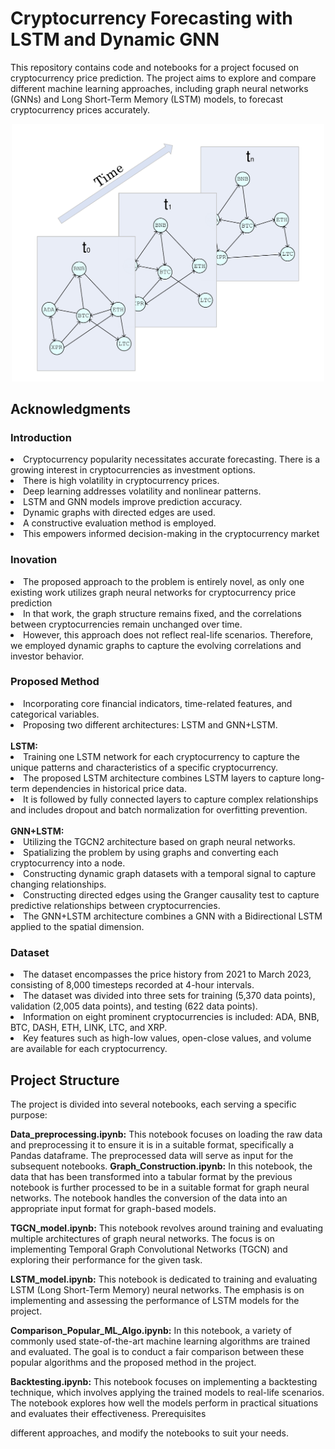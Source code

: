 # Cryptocurrency Forecasting with LSTM and Dynamic GNN

This repository contains code and notebooks for a project focused on cryptocurrency price prediction. The project aims to explore and compare different machine learning approaches, including graph neural networks (GNNs) and Long Short-Term Memory (LSTM) models, to forecast cryptocurrency prices accurately.

<div align="center">
  <img src="https://github.com/muhammad-subhan-15/TGCN-LSTM-Crypto-Forecasting/blob/main/DynamicGraph.pdf" alt="1" width="500"/>
</div>

## Acknowledgments

### Introduction 
<li>Cryptocurrency popularity necessitates accurate forecasting. There is a growing interest in cryptocurrencies as investment options. </li>
<li>There is high volatility in cryptocurrency prices. </li>
<li>Deep learning addresses volatility and nonlinear patterns.</li>
<li>LSTM and GNN models improve prediction accuracy. </li>
<li>Dynamic graphs with directed edges are used.</li>
<li>A constructive evaluation method is employed.</li>
<li>This empowers informed decision-making in the cryptocurrency market</li>

### Inovation
<li>The proposed approach to the problem is entirely novel, as only one existing work utilizes graph neural networks for cryptocurrency price prediction </li>
<li>In that work, the graph structure remains fixed, and the correlations between cryptocurrencies remain unchanged over time.</li>
<li>However, this approach does not reflect real-life scenarios. Therefore, we employed dynamic graphs to capture the evolving correlations and investor behavior.</li>

### Proposed Method
<li>Incorporating core financial indicators, time-related features, and categorical variables.</li>
<li>Proposing two different architectures: LSTM and GNN+LSTM.</li>
<br>
<b>LSTM:</b>
<li>Training one LSTM network for each cryptocurrency to capture the unique patterns and characteristics of a specific cryptocurrency.</li>
<li>The proposed LSTM architecture combines LSTM layers to capture long-term dependencies in historical price data.</li>
<li>It is followed by fully connected layers to capture complex relationships and includes dropout and batch normalization for overfitting prevention.</li>
<br>
<b>GNN+LSTM:</b>
<li>Utilizing the TGCN2 architecture based on graph neural networks.</li>
<li>Spatializing the problem by using graphs and converting each cryptocurrency into a node.</li>
<li>Constructing dynamic graph datasets with a temporal signal to capture changing relationships.</li>
<li>Constructing directed edges using the Granger causality test to capture predictive relationships between cryptocurrencies.</li>
<li>The GNN+LSTM architecture combines a GNN with a Bidirectional LSTM applied to the spatial dimension.</li>

### Dataset
<li>The dataset encompasses the price history from 2021 to March 2023, consisting of 8,000 timesteps recorded at 4-hour intervals.</li>
<li>The dataset was divided into three sets for training (5,370 data points), validation (2,005 data points), and testing (622 data points).</li>
<li>Information on eight prominent cryptocurrencies is included: ADA, BNB, BTC, DASH, ETH, LINK, LTC, and XRP.</li>
<li>Key features such as high-low values, open-close values, and volume are available for each cryptocurrency.</li>



## Project Structure
The project is divided into several notebooks, each serving a specific purpose:

<b>Data_preprocessing.ipynb:</b> This notebook focuses on loading the raw data and preprocessing it to ensure it is in a suitable format, specifically a Pandas dataframe. The preprocessed data will serve as input for the subsequent notebooks.
<b>Graph_Construction.ipynb:</b> In this notebook, the data that has been transformed into a tabular format by the previous notebook is further processed to be in a suitable format for graph neural networks. The notebook handles the conversion of the data into an appropriate input format for graph-based models.

<b>TGCN_model.ipynb:</b> This notebook revolves around training and evaluating multiple architectures of graph neural networks. The focus is on implementing Temporal Graph Convolutional Networks (TGCN) and exploring their performance for the given task.

<b>LSTM_model.ipynb:</b> This notebook is dedicated to training and evaluating LSTM (Long Short-Term Memory) neural networks. The emphasis is on implementing and assessing the performance of LSTM models for the project.

<b>Comparison_Popular_ML_Algo.ipynb:</b> In this notebook, a variety of commonly used state-of-the-art machine learning algorithms are trained and evaluated. The goal is to conduct a fair comparison between these popular algorithms and the proposed method in the project.

<b>Backtesting.ipynb:</b> This notebook focuses on implementing a backtesting technique, which involves applying the trained models to real-life scenarios. The notebook explores how well the models perform in practical situations and evaluates their effectiveness.
Prerequisites

different approaches, and modify the notebooks to suit your needs.
